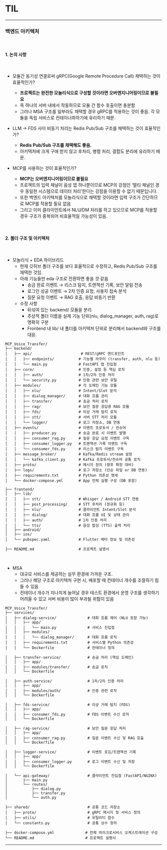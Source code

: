 # TIL

---

### 백엔드 아키텍처

<br>

#### 1. 논의 사항

<br>

- 모듈간 동기성 연결로써 gRPC(Google Remote Procedure Call) 채택하는 것이 효율적인가?
  - **프로젝트는 완전한 모놀리식으로 구성할 것이라면 오버엔지니어링이므로 불필요**
  - 즉 하나의 서버 내에서 작동하므로 모듈 간 함수 호출이면 충분함
  - 그러나 MSA 구조를 일부라도 채택할 경우 gRPC를 적용하는 것이 좋음. 각 모듈을 독립 서비스로 컨테이너화하기에 유리하기 때문.
  
- LLM → FDS 사이 비동기 처리는 Redis Pub/Sub 구조를 채택하는 것이 효율적인가?
  - **Redis Pub/Sub 구조를 채택해도 좋음.**
  - 아키텍처에 크게 구애 받지 않고 후처리, 병렬 처리, 결합도 분리에 유리하기 때문.
   
- MCP를 사용하는 것이 효율적인가?
  - **MCP는 오버엔지니어링이므로 불필요**
  - 프로젝트의 입력 채널이 음성 앱 하나뿐이므로 MCP의 강점인 ‘멀티 채널인 경우 동일한 시스템으로 데이터 처리’한다는 강점을 이용할 수 없기 때문입니다.
  - 또한 백엔드 아키텍처를 모놀리식으로 채택할 것이라면 입력 구조가 간단하므로 MCP를 적용할 필요 없음
  - 그리고 이미 클라이언트에서 NLU/DM 처리를 하고 있으므로 MCP를 적용할 경우 구조가 중복되어 비효율적일 가능성이 있음.
 
 <br>

#### 2. 폴더 구조 및 아키텍처

<br>

- 모놀리식 + EDA 하이브리드
  -  현재 깃허브 폴더 구조를 보다 효율적으로 수정하고, Redis Pub/Sub 구조를 채택한 것임.
  -  아래 기능들만 eda 구조로 전환하면 좋을 것 같음
      -  송금 완료 이벤트 → 리스크 탐지, 트랜잭션 기록, 보안 알림 전송
      -  로그인 성공 이벤트 → 2차 인증 요청, 사용자 접속 분석
      -  질문 요청 이벤트 → RAG 호출, 응답 비동기 반환
  -  수정 사항
      - 뒤섞여 있는 backend/ 모듈을 분리
      - 추상적 폴더 이름을 실제 기능 단위(nlu, dialog_manager, auth, rag)로 명확히 구분
      - Frontend 내 lib/ 내 폴더를 아키텍처 단위로 분리해서 backend와 구조를 대응.

```
MCP_Voice_Transfer/
├── backend/
│   ├── api/                      # REST/gRPC 엔드포인트
│   │   ├── endpoints/           # 기능별 라우터 (transfer, auth, nlu 등)
│   │   └── main.py              # FastAPI 앱 진입점
│   ├── core/                    # 인증, 설정 등 핵심 로직
│   │   ├── auth/                # 1차/2차 인증 처리
│   │   └── security.py          # 인증 관련 보안 유틸
│   ├── modules/                 # 각 도메인 기능 모듈
│   │   ├── nlu/                 # Intent/Slot 분석
│   │   ├── dialog_manager/      # 대화 흐름 관리
│   │   ├── transfer/            # 송금 처리 로직
│   │   ├── rag/                 # 보안 질문 응답용 RAG 모듈
│   │   ├── fds/                 # 이상 거래 탐지 로직
│   │   ├── stt/                 # 서버 STT 처리 모듈
│   │   └── logger/              # 로그 저장소, DB 연동
│   ├── events/                  # 이벤트 프로듀서 / 컨슈머
│   │   ├── producer.py          # 송금 완료 시 이벤트 발행
│   │   ├── consumer_rag.py      # 질문 응답 요청 이벤트 구독
│   │   ├── consumer_logger.py   # 트랜잭션 기록 이벤트 구독
│   │   └── consumer_fds.py      # 리스크 탐지 이벤트 구독
│   ├── message_broker/          # Kafka/Redis stream 설정
│   │   └── kafka_client.py      # Kafka 프로듀서/컨슈머 공통 로직
│   ├── proto/                   # 메시지 정의 (향후 확장 대비)
│   ├── logs/                    # 로그 저장소 (단순 파일 or DB 연동)
│   ├── requirements.txt         # Python 의존성 명세
│   └── docker-compose.yml       # App 전체 실행 구성 (DB 포함)

├── frontend/
│   ├── lib/
│   │   ├── stt/                 # Whisper / Android STT 연동
│   │   ├── post_processing/     # STT 후처리 (정규화 등)
│   │   ├── nlu/                 # 클라이언트 Intent/Slot 분석
│   │   ├── dialog/              # 대화 흐름 UI 및 상태 관리
│   │   ├── auth/                # 1차 인증 처리
│   │   └── tts/                 # 음성 합성 (TTS) 출력 처리
│   ├── android/
│   ├── ios/
│   └── pubspec.yaml             # Flutter 메타 정보 및 의존성

├── README.md                    # 프로젝트 설명서
```

<br>

- MSA
  - 대규모 서비스를 제공하는 실무 환경에 가까운 구조.    
  - 그러나 해당 구조로 아키텍처 구현 시, 배포할 때 컨테이너 개수를 조절하기 힘들 수 있음
  - 컨테이너 개수가 지나치게 늘어날 경우 테스트 환경에서 운영 구조를 생각하기 어려울 수 있고 서버 비용이 많이 부과될 위험이 있음
```
MCP_Voice_Transfer/
├── services/
│   ├── dialog-service/              # 대화 흐름 제어 (NLU 포함 가능)
│   │   ├── app/
│   │   │   └── main.py              # 서비스 진입점
│   │   ├── modules/
│   │   │   └── dialog_manager/      # 대화 흐름 로직
│   │   ├── requirements.txt         # 서비스별 Python 의존성
│   │   └── Dockerfile               # 컨테이너 정의

│   ├── transfer-service/            # 송금 처리 (핵심 도메인)
│   │   ├── app/
│   │   ├── modules/transfer/        # 송금 로직
│   │   └── Dockerfile

│   ├── auth-service/                # 1차/2차 인증 처리
│   │   ├── app/
│   │   ├── modules/auth/            # 인증 관련 로직
│   │   └── Dockerfile

│   ├── fds-service/                 # 이상 거래 탐지 (FDS)
│   │   ├── app/
│   │   ├── consumer_fds.py          # FDS 이벤트 수신 로직
│   │   └── Dockerfile

│   ├── rag-service/                 # 보안 질문 응답 처리
│   │   ├── app/
│   │   ├── consumer_rag.py          # 질문 이벤트 수신 및 RAG 호출
│   │   └── Dockerfile

│   ├── logger-service/              # 이벤트 로깅/트랜잭션 기록
│   │   ├── app/
│   │   ├── consumer_logger.py       # 로그 이벤트 수신 및 저장
│   │   └── Dockerfile

│   └── api-gateway/                 # 클라이언트 진입점 (FastAPI/NGINX)
│       ├── main.py
│       └── routes/
│           ├── dialog.py
│           ├── transfer.py
│           └── auth.py

├── shared/                          # 공통 코드 저장소
│   ├── proto/                       # gRPC 메시지 및 서비스 정의
│   ├── utils/                       # 유틸리티 함수
│   └── constants.py                 # 공통 상수 정의

├── docker-compose.yml              # 전체 마이크로서비스 오케스트레이션 구성
└── README.md                       # 프로젝트 설명서

```

---
